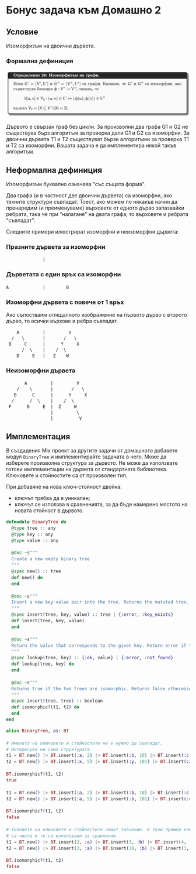 # Бонус задача към Домашно 2

## Условие

Изоморфизъм на двоични дървета.

### Формална дефиниция

![Изоморфизъм на графи дефиниция](graph_ismorphism.png)

Дървото е свързан граф без цикли. За произволни два графа G1 и G2 не съществува бърз алгоритъм за проверка дали G1 и G2 са изоморфни.
За двоични дървета T1 и T2 съществуват бързи алгоритъми за проверка T1 и T2 са изоморфни.
Вашата задача е да имплементира някой такъв алгоритъм.

## Неформална дефиниция

Изоморфизъм буквално означава "със същата форма".

Два графа (и в частност две двоични дървета) са изоморфни, ако техните структури съвпадат.
Тоест, ако можем по някакъв начин да пренаредим (и преименуваме) върховете от едното дърво запазвайки ребрата,
така че при "налагане" на двата графа, то върховете и ребрата "съвпадат".

Следните примери илюстрират изоморфни и неизоморфни дървета:

### Празните дървета за изоморфни

```
              |
```

### Дърветата с един връх са изоморфни

```
A             |        B
```

### Изоморфни дървета с повече от 1 връх

Ако съпостваим огледалното изображение на първото дърво
с второто дърво, то всички върхове и ребра съвпадат.

```
    A         |         V
  /   \       |       /   \
 B     C      |      Y     X
      /  \    |    /  \
    D     E   |   Z    W
```

### Неизоморфни дървета

```
       A         |         V
    /    \       |       /   \
   B      C      |      Y     X
  /      /  \    |    /  \
 F      D     E  |  Z     W
                 |         \
                 |          V
```

## Имплементация

В създадения Mix проект за другите задачи от домашното добавете модул `BinaryTree` и имплементирайте задачата в него.
Може да изберете произволна структура за дървото. Не може да използвате готови имплементации на дървета от стандартната библиотека.
Ключовете и стойностите са от произволен тип.

При добавяне на нова ключ-стойност двойка:

- ключът трябва да е уникален;
- ключът се използва в сравненията, за да бъде намерено мястото на новата стойност в дървото.

```elixir
defmodule BinaryTree do
  @type tree :: any
  @type key :: any
  @type value :: any

  @doc ~s"""
  Create a new empty binary tree
  """
  @spec new() :: tree
  def new() do
  end

  @doc ~s"""
  Insert a new key-value pair into the tree. Returns the mutated tree.
  """
  @spec insert(tree, key, value) :: tree | {:error, :key_exists}
  def insert(tree, key, value)
  end

  @doc ~s"""
  Return the value that corresponds to the given key. Return error if the key is not found.
  """
  @spec lookup(tree, key) :: {:ok, value} | {:error, :not_found}
  def lookup(tree, key) do
  end

  @doc ~s"""
  Returns true if the two trees are isomorphic. Returns false otherwise.
  """
  @spec insert(tree, tree) :: boolean
  def isomorphic?(t1, t2) do
  end
end
```

```elixir
alias BinaryTree, as: BT

# Имената на ключовете и стойностите не е нужно да съвпадат.
# Интересува ни само структурата.
t1 = BT.new() |> BT.insert(:a, 2) |> BT.insert(:b, 10) |> BT.insert(:c, 3)
t2 = BT.new() |> BT.insert(:x, 5) |> BT.insert(:y, 101) |> BT.insert(:z, 40)

BT.isomorphic?(t1, t2)
true

t1 = BT.new() |> BT.insert(:a, 2) |> BT.insert(:b, 10) |> BT.insert(:c, 3)
t2 = BT.new() |> BT.insert(:a, 5) |> BT.insert(:b, 101) |> BT.insert(:c, 40) |> BT.insert(:d, 10)

BT.isomorphic?(t1, t2)
false

# Типовете на ключовете и стойностите нямат значение. В този пример ключовете
# са числа и те са използвани за сравнение.
t1 = BT.new() |> BT.insert(2, :a) |> BT.insert(3, :b) |> BT.insert(4, :c)
t2 = BT.new() |> BT.insert(3, :a) |> BT.insert(10, :b) |> BT.insert(3, :c)

BT.isomorphic?(t1, t2)
false
```

